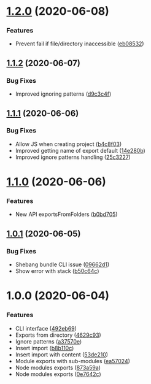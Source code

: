 # [1.2.0](https://github.com/unlight/import-adjutor/compare/v1.1.2...v1.2.0) (2020-06-08)


### Features

* Prevent fail if file/directory inaccessible ([eb08532](https://github.com/unlight/import-adjutor/commit/eb08532b501c78edc7d964c5976bcc66441ff193))

## [1.1.2](https://github.com/unlight/import-adjutor/compare/v1.1.1...v1.1.2) (2020-06-07)


### Bug Fixes

* Improved ignoring patterns ([d9c3c4f](https://github.com/unlight/import-adjutor/commit/d9c3c4f75dec985d66eca6e71af22b790cd27e73))

## [1.1.1](https://github.com/unlight/import-adjutor/compare/v1.1.0...v1.1.1) (2020-06-06)


### Bug Fixes

* Allow JS when creating project ([b4c8f03](https://github.com/unlight/import-adjutor/commit/b4c8f0330c0d83ac4eb95d2e79be5aa935764fea))
* Improved getting name of export default ([14e280b](https://github.com/unlight/import-adjutor/commit/14e280b928d1843aa3554fae65b7ef6e4fe75780))
* Improved ignore patterns handling ([25c3227](https://github.com/unlight/import-adjutor/commit/25c3227f48274604b0d31fea9b85a84764e1f96c))

# [1.1.0](https://github.com/unlight/import-adjutor/compare/v1.0.1...v1.1.0) (2020-06-06)


### Features

* New API exportsFromFolders ([b0bd705](https://github.com/unlight/import-adjutor/commit/b0bd705dff70b9b19b258a36e6dc6c977bfa05ac))

## [1.0.1](https://github.com/unlight/import-adjutor/compare/v1.0.0...v1.0.1) (2020-06-05)


### Bug Fixes

* Shebang bundle CLI issue ([09662d1](https://github.com/unlight/import-adjutor/commit/09662d16492373ffaf5bf319f9bb649224dcdedb))
* Show error with stack ([b50c64c](https://github.com/unlight/import-adjutor/commit/b50c64cb3665e41f607903ddf405400e5ce9bf6e))

# 1.0.0 (2020-06-04)


### Features

* CLI interface ([492eb69](https://github.com/unlight/import-adjutor/commit/492eb697123c04968c33cb41f5ca94c8f5869e43))
* Exports from directory ([4629c93](https://github.com/unlight/import-adjutor/commit/4629c9352531e2499a49a423495cfaaf1a8c906b))
* Ignore patterns ([a37570e](https://github.com/unlight/import-adjutor/commit/a37570ecc0434f0a6caed440a512147255cd954c))
* Insert import ([b8b110c](https://github.com/unlight/import-adjutor/commit/b8b110c3f1d7769dc8816ea27332ec5d82252727))
* Insert import with content ([53de210](https://github.com/unlight/import-adjutor/commit/53de21055607e065b00264ca6c0e1d7804785b72))
* Module exports with sub-modules ([ea57024](https://github.com/unlight/import-adjutor/commit/ea5702439d320453e49d506de57d6099987a8175))
* Node modules exports ([873a59a](https://github.com/unlight/import-adjutor/commit/873a59a32f0e7be9721a9b6cc417fd5fead47b5e))
* Node modules exports ([0e7642c](https://github.com/unlight/import-adjutor/commit/0e7642cc7cf1f4cc02db11ccd6b0041b849da4d1))

